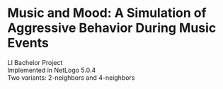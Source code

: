 # Music and Mood: A Simulation of Aggressive Behavior During Music Events

LI Bachelor Project  
Implemented in NetLogo 5.0.4  
Two variants: 2-neighbors and 4-neighbors
